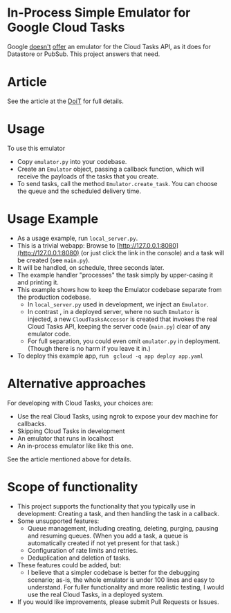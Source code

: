 # In-Process Simple Emulator for Google Cloud Tasks
Google [doesn't](https://cloud.google.com/tasks/docs/migrating#features_in_task_queues_not_yet_available_via)
[offer](https://issuetracker.google.com/issues/133627244)
an emulator for the Cloud Tasks API,  as it does for Datastore or PubSub. This project answers that need.

# Article
See the article at the [DoiT](https://blog.doit-intl.com/looking-for-an-emulator-for-cloud-tasks-45f0ae2c67b5?source=friends_link&sk=05f7c4f7c0c63c2043cd53690ced3df4) for full details.

# Usage

To use this emulator
- Copy `emulator.py` into your codebase. 
- Create an `Emulator` object, passing a callback function, which will receive
the payloads of the tasks that you create. 
- To send tasks, call the method `Emulator.create_task`. You can choose the queue and the scheduled delivery time.

# Usage Example

- As a usage example, run `local_server.py`. 
- This is a trivial webapp: Browse to [http://127.0.0.1:8080](http://127.0.0.1:8080) 
(or just click the link 
in the console) and a task will be created (see `main.py`). 
- It will be handled, on schedule, three seconds later.
- The example handler "processes" the task simply by upper-casing it and printing it.
- This example shows how to keep the Emulator codebase separate from the production codebase. 
  - In `local_server.py` used in development, we inject an `Emulator`.
  - In contrast , in a deployed server, where no such `Emulator` is injected, a new `CloudTasksAccessor` is created that invokes
  the real Cloud Tasks API, keeping the server code (`main.py`) clear of any emulator code.
  - For full separation, you could even omit  `emulator.py` in deployment. (Though there is no harm if you leave it in.)
- To deploy this example  app, run ` gcloud -q app deploy app.yaml`

# Alternative approaches

For developing with Cloud Tasks, your choices are:
- Use the real Cloud Tasks, using ngrok to expose your dev machine for callbacks.
- Skipping Cloud Tasks in development
- An emulator that runs in localhost
- An in-process emulator like like this one.

See the article mentioned above for details.
    
# Scope of functionality
  - This project supports the functionality that you typically use in development: Creating
  a task, and then handling the task in a callback.
  - Some unsupported features:
    - Queue management, including creating, deleting, purging, pausing and resuming queues.
    (When you add a task, a queue is automatically created if not yet present for that task.)
    - Configuration of rate limits and retries.
    - Deduplication and deletion of tasks.
  - These features could be added, but:
    - I believe that a simpler codebase is better for the debugging scenario; as-is, the whole
     emulator is  under 100 lines and easy to understand. 
     For fuller functionality and more realistic testing, I would use the real Cloud Tasks, 
     in a deployed system.
  - If you would like improvements, please submit Pull Requests or Issues.

